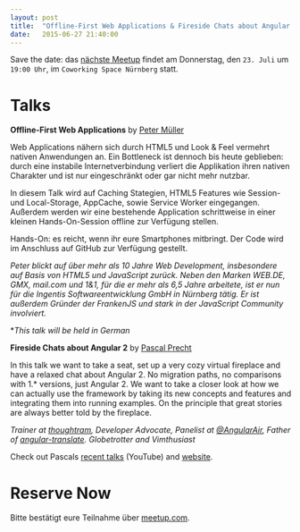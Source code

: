 ```yaml
---
layout: post
title:  "Offline-First Web Applications & Fireside Chats about Angular 2 by Pascal Precht"
date:   2015-06-27 21:40:00
---
```


Save the date: das [nächste Meetup][next-meetup] findet am Donnerstag, den `23. Juli` um `19:00 Uhr`, im `Coworking Space Nürnberg` statt.

# Talks

**Offline-First Web Applications** by [Peter Müller][peter-mueller]

Web Applications nähern sich durch HTML5 und Look & Feel vermehrt nativen Anwendungen an. Ein Bottleneck ist dennoch bis heute geblieben: durch eine instabile Internetverbindung verliert die Applikation ihren nativen Charakter und ist nur eingeschränkt oder gar nicht mehr nutzbar.

In diesem Talk wird auf Caching Stategien, HTML5 Features wie Session- und Local-Storage, AppCache, sowie Service Worker eingegangen. Außerdem werden wir eine bestehende Application schrittweise in einer kleinen Hands-On-Session offline zur Verfügung stellen.

Hands-On: es reicht, wenn ihr eure Smartphones mitbringt. Der Code wird im Anschluss auf GitHub zur Verfügung gestellt.

*Peter blickt auf über mehr als 10 Jahre Web Development, insbesondere auf Basis von HTML5 und JavaScript zurück. Neben den Marken WEB.DE, GMX, mail.com und 1&1, für die er mehr als 6,5 Jahre arbeitete, ist er nun für die Ingentis Softwareentwicklung GmbH in Nürnberg tätig. Er ist außerdem Gründer der FrankenJS und stark in der JavaScript Community involviert.*

**This talk will be held in German*

**Fireside Chats about Angular 2** by [Pascal Precht][pascal-precht]

In this talk we want to take a seat, set up a very cozy virtual fireplace and have a relaxed chat about Angular 2. No migration paths, no comparisons with 1.* versions, just Angular 2. We want to take a closer look at how we can actually use the framework by taking its new concepts and features and integrating them into running examples. On the principle that great stories are always better told by the fireplace.

*Trainer at [thoughtram][thoughtram-website], Developer Advocate, Panelist at [@AngularAir][angular-air], Father of [angular-translate][angular-translate]. Globetrotter and Vimthusiast*

Check out Pascals [recent talks][recent-talks] (YouTube) and [website][pascal-precht].

# Reserve Now

Bitte bestätigt eure Teilnahme über [meetup.com][next-meetup].

[next-meetup]: http://www.meetup.com/FrankenJS/events/223541293/
[peter-mueller]: http://twitter.com/BaggersIO
[pascal-precht]: http://twitter.com/PascalPrecht
[thoughtram-website]: http://thoughtram.io/
[thoughtram-twitter]: http://twitter.com/thoughtram
[angular-air]: https://twitter.com/AngularAir
[angular-translate]: https://angular-translate.github.io/
[recent-talks]: https://www.youtube.com/playlist?list=PLauX9TuJ8sfw6FH2doAbCi5Y-8GJHLqtb
[pascal-website]: http://pascalprecht.github.io